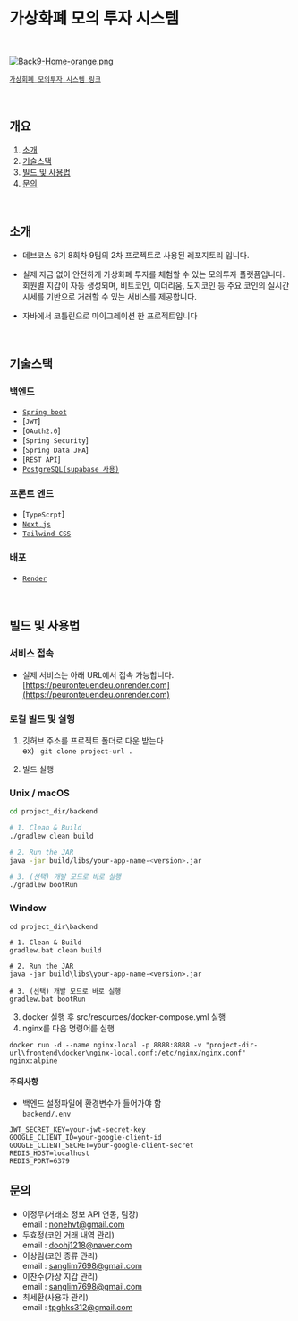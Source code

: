 # 가상화폐 모의 투자 시스템
<br>


[![Back9-Home-orange.png](https://i.postimg.cc/vTbwcMt9/Back9-Home-orange.png)](https://postimg.cc/Pp3RRgcr)

[`가상회폐 모의투자 시스템 링크`](https://peuronteuendeu.onrender.com/)

<br>

## 개요
1. [소개](#소개)   
2. [기술스택](#기술스택)   
3. [빌드 및 사용법](#빌드-및-사용법)   
4. [문의](#문의)   

<br>

## 소개
- 데브코스 6기 8회차 9팀의 2차 프로젝트로 사용된 레포지토리 입니다.<br>

- 실제 자금 없이 안전하게 가상화폐 투자를 체험할 수 있는 모의투자 플랫폼입니다. 회원별 지갑이 자동 생성되며, 비트코인, 이더리움, 도지코인 등 주요 코인의 실시간 시세를 기반으로 거래할 수 있는 서비스를 제공합니다.

- 자바에서 코틀린으로 마이그레이션 한 프로젝트입니다

<br>

## 기술스택
### 백엔드
- [`Spring boot`](https://spring.io/)
- [`JWT`]
- [`OAuth2.0`]
- [`Spring Security`]
- [`Spring Data JPA`]
- [`REST API`]
- [`PostgreSQL(supabase 사용)`](https://supabase.com/)

### 프론트 엔드
- [`TypeScrpt`]
- [`Next.js`](https://nextjs.org/)
- [`Tailwind CSS`](https://tailwindcss.com/)

### 배포 
- [`Render`](https://render.com/)

<br>

## 빌드 및 사용법
### 서비스 접속
- 실제 서비스는 아래 URL에서 접속 가능합니다.<br>
  [https://peuronteuendeu.onrender.com](https://peuronteuendeu.onrender.com)

### 로컬 빌드 및 실행 
1. 깃허브 주소를 프로젝트 폴더로 다운 받는다
<br>ex) ``
git clone project-url .``

2. 빌드 실행 <br> 
### Unix / macOS
```bash
cd project_dir/backend

# 1. Clean & Build
./gradlew clean build

# 2. Run the JAR
java -jar build/libs/your-app-name-<version>.jar

# 3. (선택) 개발 모드로 바로 실행
./gradlew bootRun

```

### Window
```
cd project_dir\backend

# 1. Clean & Build
gradlew.bat clean build

# 2. Run the JAR
java -jar build\libs\your-app-name-<version>.jar

# 3. (선택) 개발 모드로 바로 실행
gradlew.bat bootRun

```
3. docker 실행 후 src/resources/docker-compose.yml 실행  
4. nginx를 다음 명령어를 실행
```
docker run -d --name nginx-local -p 8888:8888 -v "project-dir-url\frontend\docker\nginx-local.conf:/etc/nginx/nginx.conf" nginx:alpine
```

#### 주의사항
- 백엔드 설정파일에 환경변수가 들어가야 함  
  `backend/.env`

```env
JWT_SECRET_KEY=your-jwt-secret-key
GOOGLE_CLIENT_ID=your-google-client-id
GOOGLE_CLIENT_SECRET=your-google-client-secret
REDIS_HOST=localhost
REDIS_PORT=6379
```


## 문의
- 이정무(거래소 정보 API 연동, 팀장)
<br>email : nonehvt@gmail.com
- 두효정(코인 거래 내역 관리)
<br>email : doohj1218@naver.com
- 이상림(코인 종류 관리)
<br>email : sanglim7698@gmail.com
- 이찬수(가상 지갑 관리)
<br>email : sanglim7698@gmail.com
- 최세환(사용자 관리)
<br>email : tpghks312@gmail.com





 
